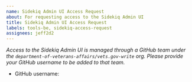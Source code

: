```yaml
---
name: Sidekiq Admin UI Access Request
about: For requesting access to the Sidekiq Admin UI
title: Sidekiq Admin UI Access Request
labels: tools-be, sidekiq-access-request
assignees: jeff2d2
---
```


_Access to the Sidekiq Admin UI is managed through a GitHub team under the `department-of-veterans-affairs/vets.gov-write` org. Please provide your GitHub username to be added to that team._

- GitHub username: 
